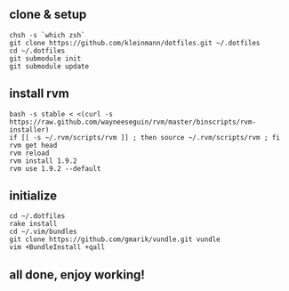 ## clone & setup
    chsh -s `which zsh`
    git clone https://github.com/kleinmann/dotfiles.git ~/.dotfiles
    cd ~/.dotfiles
    git submodule init
    git submodule update
  
## install rvm
    bash -s stable < <(curl -s https://raw.github.com/wayneeseguin/rvm/master/binscripts/rvm-installer)
    if [[ -s ~/.rvm/scripts/rvm ]] ; then source ~/.rvm/scripts/rvm ; fi
    rvm get head
    rvm reload
    rvm install 1.9.2
    rvm use 1.9.2 --default

## initialize
    cd ~/.dotfiles
    rake install
    cd ~/.vim/bundles
    git clone https://github.com/gmarik/vundle.git vundle
    vim +BundleInstall +qall

## all done, enjoy working!
